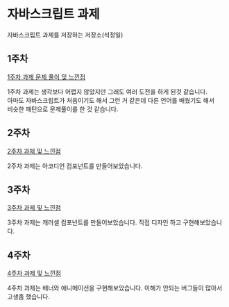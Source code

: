 # 자바스크립트 과제

자바스크립트 과제를 저장하는 저장소(석정일)

## 1주차

[1주차 과제 문제 풀이 및 느낀점](./week_1/README.md)

1주차 과제는 생각보다 어렵지 않았지만 그래도 여러 도전을 하게 된것 같습니다.  
아마도 자바스크립트가 처음이기도 해서 그런 거 같은데 다른 언어를 배웠기도 해서  
비슷한 패턴으로 문제풀이를 한 것 같습니다.

## 2주차

[2주차 과제 및 느낀점](./week_2/README.md)

2주차 과제는 아코디언 컴포넌트를 만들어보았습니다.

## 3주차

[3주차 과제 및 느낀점](./week_3/README.md)

3주차 과제는 캐러셀 컴포넌트를 만들어보았습니다.
직접 디자인 하고 구현해보았습니다.

## 4주차

[4주차 과제 및 느낀점](./week_4/README.md)

4주차 과제는 배너와 애니메이션을 구현해보았습니다.
이해가 안되는 버그들이 많아서 고생좀 했습니다.
